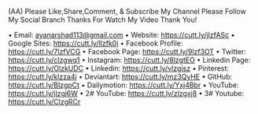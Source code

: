 
(AA)
Please Like,Share,Comment, & Subscribe My Channel
Please Follow My Social Branch
Thanks For Watch My Video
Thank You!

•	Email: ayanarshad113@gmail.com
•	Website:  https://cutt.ly/jlzfASc
•	Google Sites:  https://cutt.ly/llzfk0j
•	Facebook Profile:  https://cutt.ly/7lzfVCG
•	Facebook Page:  https://cutt.ly/9lzf3OT
•	Twitter:  https://cutt.ly/clzgwq1
•	Instagram:  https://cutt.ly/8lzgtEO
•	Linkedin Page: https://cutt.ly/OlzkUDC
•	Linkedin:  https://cutt.ly/vlzgisz
•	Pinterest: https://cutt.ly/klzza4i
•	Deviantart: https://cutt.ly/mz3QyHE
•	GitHub:  https://cutt.ly/BlzgpCt
•	Dailymotion: https://cutt.ly/Yxj4Bbr
•	YouTube:  https://cutt.ly/jlzgj6W
•	2# YouTube:  https://cutt.ly/zlzgxj8
•	3# Youtube: https://cutt.ly/ClzgRCr
